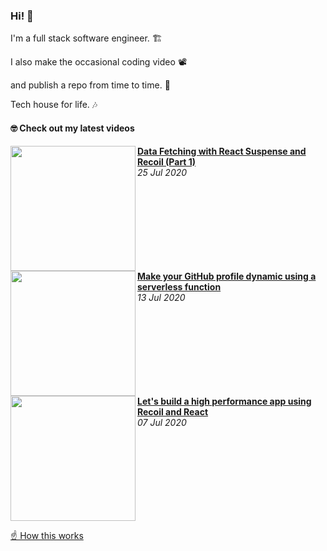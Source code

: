 ### Hi! 👋

I'm a full stack software engineer. 🏗

I also make the occasional coding video 📽

and publish a repo from time to time. 🐙

Tech house for life. 🎶

#### 🤓 Check out my latest videos

<!-- YT LIST START -->
[<img src="https://raw.githubusercontent.com/jacques-blom/jacques-blom/699ff35f97079edf3384f41aace5975280513a1c/assets/0.png" align="left" width="200" />](https://www.youtube.com/watch?v=Hkd9gMYuYu4)
        **[Data Fetching with React Suspense and Recoil (Part 1)](https://www.youtube.com/watch?v=Hkd9gMYuYu4)**
        <br /> *25 Jul 2020*
<img align="center" width="100%" height="0" />
[<img src="https://raw.githubusercontent.com/jacques-blom/jacques-blom/ef89860a0b03b6dd4c9d5eefd9f1ed89e80829e1/assets/1.png" align="left" width="200" />](https://www.youtube.com/watch?v=z6qmP6JJvz8)
        **[Make your GitHub profile dynamic using a serverless function](https://www.youtube.com/watch?v=z6qmP6JJvz8)**
        <br /> *13 Jul 2020*
<img align="center" width="100%" height="0" />
[<img src="https://raw.githubusercontent.com/jacques-blom/jacques-blom/6b83766144d31cdec25c19efea5476ae63ee735d/assets/2.png" align="left" width="200" />](https://www.youtube.com/watch?v=9JVE8OGRSlA)
        **[Let&#39;s build a high performance app using Recoil and React ](https://www.youtube.com/watch?v=9JVE8OGRSlA)**
        <br /> *07 Jul 2020*
<img align="center" width="100%" height="0" />
<!-- YT LIST END -->

[☝️ How this works](https://github.com/jacques-blom/dynamic-github-profile)
